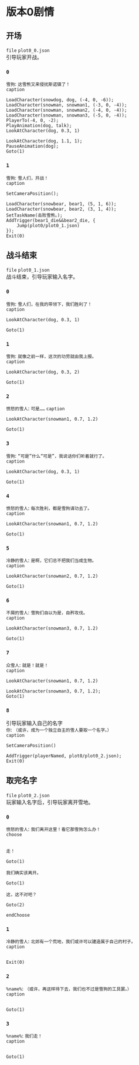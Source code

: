 # 版本0剧情
## 开场
`file` `plot0_0.json`  
引导玩家开战。  
### `0`
`雪狗`: `这雪熊又来侵扰斯诺镇了！`  
`caption`  
```
LoadCharacter(snowdog, dog, (-4, 0, -6));
LoadCharacter(snowman, snowman1, (-3, 0, -4));
LoadCharacter(snowman, snowman2, (-4, 0, -4));
LoadCharacter(snowman, snowman3, (-5, 0, -4));
PlayerTo(-4, 0, -2);
PlayAnimation(dog, talk);
LookAtCharacter(dog, 0.3, 1)
```
```
LookAtCharacter(dog, 1.1, 1);
PauseAnimation(dog);
Goto(1)
```
### `1`
`雪狗`: `雪人们，开战！`  
`caption`  
```
SetCameraPosition();
```
```
LoadCharacter(snowbear, bear1, (5, 1, 6));
LoadCharacter(snowbear, bear2, (3, 1, 4));
SetTaskName(击败雪熊。);
AddTrigger(bear1_die&&bear2_die, {
    Jump(plot0/plot0_1.json)
});
Exit(0)
```
## 战斗结束
`file` `plot0_1.json`  
战斗结束，引导玩家输入名字。  
### `0`
`雪狗`: `雪人们，在我的带领下，我们胜利了！`  
`caption`  
```
LookAtCharacter(dog, 0.3, 1)
```
```
Goto(1)
```
### `1`
`雪狗`: `就像之前一样，这次的功劳就由我上报。`  
`caption`  
```
LookAtCharacter(dog, 0.3, 2)
```
```
Goto(1)
```
### `2`
`愤怒的雪人`: `可是……`
`caption`  
```
LookAtCharacter(snowman1, 0.7, 1.2)
```
```
Goto(1)
```
### `3`
`雪狗`: `“可是”什么“可是”，我说话你们听着就行了。`  
`caption`  
```
LookAtCharacter(dog, 0.3, 1)
```
```
Goto(1)
```
### `4`
`愤怒的雪人`: `每次胜利，都是雪狗请功去了。`  
`caption`  
```
LookAtCharacter(snowman1, 0.7, 1.2)
```
```
Goto(1)
```
### `5`
`冷静的雪人`: `是啊，它们总不把我们当成生物。`  
`caption`  
```
LookAtCharacter(snowman2, 0.7, 1.2)
```
```
Goto(1)
```
### `6`
`不屑的雪人`: `雪狗们自以为是，自矜攻伐。`  
`caption`  
```
LookAtCharacter(snowman3, 0.7, 1.2)
```
```
Goto(1)
```
### `7`
`众雪人`: `就是！就是！`  
`caption`  
```
LookAtCharacter(snowman1, 0.7, 1.2)
```
```
LookAtCharacter(snowman3, 0.7, 1.2);
Goto(1)
```
### `8`
引导玩家输入自己的名字  
`你`: `（或许，成为一个独立自主的雪人要取一个名字。）`  
`caption`  
```
SetCameraPosition()
```
```
AddTrigger(playerNamed, plot0/plot0_2.json);
Exit(0)
```
## 取完名字
`file` `plot0_2.json`  
玩家输入名字后，引导玩家离开雪地。  
### `0`
`愤怒的雪人`: `我们离开这里！看它那雪狗怎么办！`  
`choose`  
```
```
`走！`  
```
Goto(1)
```
`我们确实该离开。`  
```
Goto(1)
```
`这，这不对吧？`  
```
Goto(2)
```
`endChoose`
### `1`
`冷静的雪人`: `北郊有一个荒地，我们或许可以建造属于自己的村子。`  
`caption`  
```
```
```
Exit(0)
```
### `2`
`%name%`: `（或许，再这样待下去，我们也不过是雪狗的工具罢。）`  
`caption`  
```
```
```
Goto(1)
```
### `3`
`%name%`: `我们走！`  
`caption`  
```
```
```
Goto(1)
```
